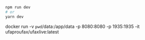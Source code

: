 
```bash
npm run dev
# or
yarn dev
```

docker run -v `pwd`/data:/app/data -p 8080:8080 -p 1935:1935 -it ufaproufax/ufaxlive:latest